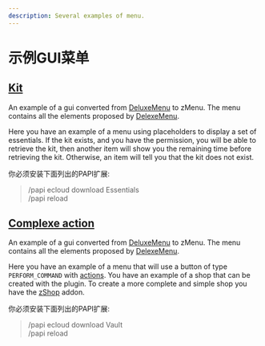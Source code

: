 ```yaml
---
description: Several examples of menu.
---
```


# 示例GUI菜单

## [Kit](https://github.com/Maxlego08/zMenuExample/blob/master/kits.yml)

An example of a gui converted from [DeluxeMenu](https://wiki.helpch.at/clips-plugins/deluxemenus/example-gui-menus#kits) to zMenu. The menu contains all the elements proposed by [DelexeMenu](https://wiki.helpch.at/clips-plugins/deluxemenus/example-gui-menus#kits).

Here you have an example of a menu using placeholders to display a set of essentials. If the kit exists, and you have the permission, you will be able to retrieve the kit, then another item will show you the remaining time before retrieving the kit. Otherwise, an item will tell you that the kit does not exist.

你必须安装下面列出的PAPI扩展:

> /papi ecloud download Essentials\
> /papi reload

## [Complexe action](https://github.com/Maxlego08/zMenuExample/blob/master/complex\_actions.yml)

An example of a gui converted from [DeluxeMenu](https://wiki.helpch.at/clips-plugins/deluxemenus/files#requirements-menu) to zMenu. The menu contains all the elements proposed by [DelexeMenu](https://wiki.helpch.at/clips-plugins/deluxemenus/files#requirements-menu).

Here you have an example of a menu that will use a button of type `PERFORM_COMMAND` with [actions](configurations/buttons/#actions). You have an example of a shop that can be created with the plugin. To create a more complete and simple shop you have the [zShop](https://groupez.dev/resources/zshop.2) addon.

你必须安装下面列出的PAPI扩展:

> /papi ecloud download Vault\
> /papi reload

